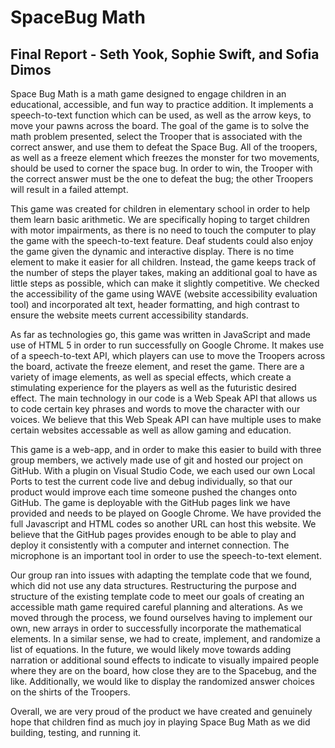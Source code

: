   # SpaceBug Math
  ## Final Report - Seth Yook, Sophie Swift, and Sofia Dimos
  
 Space Bug Math is a math game designed to engage children in an educational, accessible, and fun way to practice addition. It implements a speech-to-text function which can be used, as well as the arrow keys, to move your pawns across the board. The goal of the game is to solve the math problem presented, select the Trooper that is associated with the correct answer, and use them to defeat the Space Bug. All of the troopers, as well as a freeze element which freezes the monster for two movements, should be used to corner the space bug. In order to win, the Trooper with the correct answer must be the one to defeat the bug; the other Troopers will result in a failed attempt. 
  
  This game was created for children in elementary school in order to help them learn basic arithmetic. We are specifically hoping to target children with motor impairments, as there is no need to touch the computer to play the game with the speech-to-text feature. Deaf students could also enjoy the game given the dynamic and interactive display. There is no time element to make it easier for all children. Instead, the game keeps track of the number of steps the player takes, making an additional goal to have as little steps as possible, which can make it slightly competitive. We checked the accessibility of the game using WAVE (website accessibility evaluation tool) and incorporated alt text, header formatting, and high contrast to ensure the website meets current accessibility standards.
  
  As far as technologies go, this game was written in JavaScript and made use of HTML 5 in order to run successfully on Google Chrome. It makes use of a speech-to-text API, which players can use to move the Troopers across the board, activate the freeze element, and reset the game. There are a variety of image elements, as well as special effects, which create a stimulating experience for the players as well as the futuristic desired effect. The main technology in our code is a Web Speak API that allows us to code certain key phrases and words to move the character with our voices. We believe that this Web Speak API can have multiple uses to make certain websites accessable as well as allow gaming and education. 

  
  This game is a web-app, and in order to make this easier to build with three group members, we actively made use of git and hosted our project on GitHub. With a plugin on Visual Studio Code, we each used our own Local Ports to test the current code live and debug individually, so that our product would improve each time someone pushed the changes onto GitHub. The game is deployable with the GitHub pages link we have provided and needs to be played on Google Chrome. We have provided the full Javascript and HTML codes so another URL can host this website. We believe that the GitHub pages provides enough to be able to play and deploy it consistently with a computer and internet connection. The microphone is an important tool in order to use the speech-to-text element. 
  
  
  Our group ran into issues with adapting the template code that we found, which did not use any data structures. Restructuring the purpose and structure of the existing template code to meet our goals of creating an accessible math game required careful planning and alterations. As we moved through the process, we found ourselves having to implement our own, new arrays in order to successfully incorporate the mathematical elements. In a similar sense, we had to create, implement, and randomize a list of equations. In the future, we would likely move towards adding narration or additional sound effects to indicate to visually impaired people where they are on the board, how close they are to the Spacebug, and the like. Additionally, we would like to display the randomized answer choices on the shirts of the Troopers.
  
  Overall, we are very proud of the product we have created and genuinely hope that children find as much joy in playing Space Bug Math as we did building, testing, and running it. 

